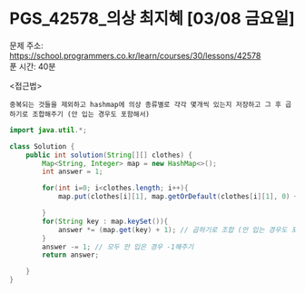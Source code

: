 #  PGS_42578_의상 최지혜 [03/08  금요일] </br>
문제 주소: https://school.programmers.co.kr/learn/courses/30/lessons/42578 </br>
푼 시간: 40분 </br>

<접근법>
```
중복되는 것들을 제외하고 hashmap에 의상 종류별로 갹각 몇개씩 있는지 저장하고 그 후 곱하기로 조합해주기 (안 입는 경우도 포함해서)
```


```java
import java.util.*;

class Solution {
    public int solution(String[][] clothes) {
        Map<String, Integer> map = new HashMap<>();
        int answer = 1;

        for(int i=0; i<clothes.length; i++){
            map.put(clothes[i][1], map.getOrDefault(clothes[i][1], 0) +1); // 의상 종류별로 몇개씩 있는지 저장 (중복 불가)

        }
        for(String key : map.keySet()){
            answer *= (map.get(key) + 1); // 곱하기로 조합 (안 입는 경우도 포함)
        }
        answer -= 1; // 모두 안 입은 경우 -1해주기
        return answer;

    }
}

```